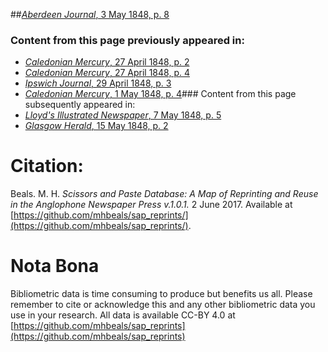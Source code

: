 ##[*Aberdeen Journal*, 3 May 1848, p. 8](https://mhbeals.github.io/sap_html/Aberdeen-Journal/Aberdeen-Journal-3-May-1848-p-8)

### Content from this page previously appeared in:
+ [*Caledonian Mercury*, 27 April 1848, p. 2](https://mhbeals.github.io/sap_html/Caledonian-Mercury/Caledonian-Mercury-27-April-1848-p-2)
+ [*Caledonian Mercury*, 27 April 1848, p. 4](https://mhbeals.github.io/sap_html/Caledonian-Mercury/Caledonian-Mercury-27-April-1848-p-4)
+ [*Ipswich Journal*, 29 April 1848, p. 3](https://mhbeals.github.io/sap_html/Ipswich-Journal/Ipswich-Journal-29-April-1848-p-3)
+ [*Caledonian Mercury*, 1 May 1848, p. 4](https://mhbeals.github.io/sap_html/Caledonian-Mercury/Caledonian-Mercury-1-May-1848-p-4)### Content from this page subsequently appeared in:
+ [*Lloyd's Illustrated Newspaper*, 7 May 1848, p. 5](https://mhbeals.github.io/sap_html/Lloyd's-Illustrated-Newspaper/Lloyd's-Illustrated-Newspaper-7-May-1848-p-5)
+ [*Glasgow Herald*, 15 May 1848, p. 2](https://mhbeals.github.io/sap_html/Glasgow-Herald/Glasgow-Herald-15-May-1848-p-2)
                    
# Citation: 

Beals. M. H. *Scissors and Paste Database: A Map of Reprinting and Reuse in the Anglophone Newspaper Press v.1.0.1.* 2 June 2017. Available at [https://github.com/mhbeals/sap_reprints/](https://github.com/mhbeals/sap_reprints/). 
                    
# Nota Bona

Bibliometric data is time consuming to produce but benefits us all. Please remember to cite or acknowledge this and any other bibliometric data you use in your research. All data is available CC-BY 4.0 at [https://github.com/mhbeals/sap_reprints](https://github.com/mhbeals/sap_reprints)